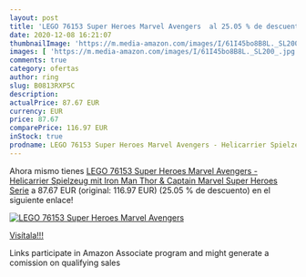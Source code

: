 ```yaml
---
layout: post
title: 'LEGO 76153 Super Heroes Marvel Avengers  al 25.05 % de descuento'
date: 2020-12-08 16:21:07
thumbnailImage: 'https://m.media-amazon.com/images/I/61I45bo8B8L._SL200_.jpg'
images: [ 'https://m.media-amazon.com/images/I/61I45bo8B8L._SL200_.jpg' ]
comments: true
category: ofertas
author: ring
slug: B0813RXP5C
description:
actualPrice: 87.67 EUR
currency: EUR
price: 87.67
comparePrice: 116.97 EUR
inStock: true
prodname: LEGO 76153 Super Heroes Marvel Avengers - Helicarrier Spielzeug mit Iron Man  Thor & Captain Marvel  Super Heroes Serie
---
```


Ahora mismo tienes [LEGO 76153 Super Heroes Marvel Avengers - Helicarrier Spielzeug mit Iron Man  Thor & Captain Marvel  Super Heroes Serie](https://www.amazon.de/dp/B0813RXP5C/?tag=tolees0ca-21) a 87.67 EUR (original: 116.97 EUR) (25.05 %  de descuento) en el siguiente enlace!

[![LEGO 76153 Super Heroes Marvel Avengers ](https://m.media-amazon.com/images/I/61I45bo8B8L._SL200_.jpg)](https://www.amazon.de/dp/B0813RXP5C/?tag=tolees0ca-21)

[Visítala!!!](https://www.amazon.de/dp/B0813RXP5C/?tag=tolees0ca-21)

Links participate in Amazon Associate program and might generate a comission on qualifying sales
